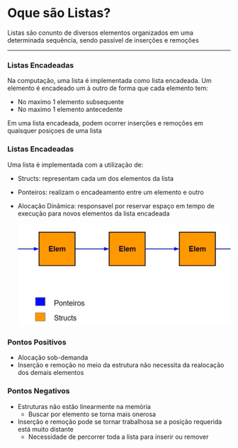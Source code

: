 # Oque são Listas?

Listas são conunto de diversos elementos organizados em uma determinada sequência, sendo passível de inserções e remoções 

<hr>

### Listas Encadeadas

Na computação, uma lista é implementada como lista encadeada.
Um elemento é encadeado um à outro de forma que cada elemento tem:
- No maximo 1 elemento subsequente
- No maximo 1 elemento antecedente

Em uma lista encadeada, podem ocorrer inserções e remoções em quaisquer posiçoes de uma lista

### Listas Encadeadas

Uma lista é implementada com a utilização de:

- Structs: representam cada um dos elementos da lista
- Ponteiros: realizam o encadeamento entre um elemento e outro
- Alocação Dinâmica: responsavel por reservar espaço em tempo de execução para novos elementos da lista encadeada
  
    ![alt text](image.png)

### Pontos Positivos

 - Alocação sob-demanda
 - Inserção e remoção no meio da estrutura não necessita da realocação dos demais elementos

### Pontos Negativos

- Estruturas não estão linearmente na memória
  - Buscar por elemento se torna mais onerosa
- Inserção e remoção pode se tornar trabalhosa se a posição requerida está muito distante
  - Necessidade de percorrer toda a lista para inserir ou remover
  